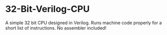 # 32-Bit-Verilog-CPU
 A simple 32 bit CPU designed in Verilog. Runs machine code properly for a short list of instructions. No assembler included!
